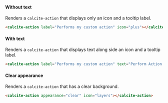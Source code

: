 #### Without text

Renders a `calcite-action` that displays only an icon and a tooltip label.

```html
<calcite-action label="Performs my custom action" icon="plus"></calcite-action>
```

#### With text

Renders a `calcite-action` that displays text along side an icon and a tooltip label.

```html
<calcite-action label="Performs my custom action" text="Perform Action!" text-enabled icon="save"></calcite-action>
```

#### Clear appearance

Renders a `calcite-action` that has a clear background.

```html
<calcite-action appearance="clear" icon="layers"></calcite-action>
```
